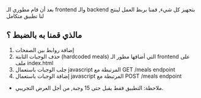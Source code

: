 بعد أن قام مطوري الـ frontend والـ backend بتجهيز كل شيء, قمنا بربط العمل لينتج لنا تطبيق متكامل

## مالذي قمنا به بالضبط ؟

1. إضافة روابط بين الصفحات
2. حذف الوجبات الثابتة (hardcoded meals) التي أضافها مطور الـ frontend على ملف index.html
3. جلب الوجبات باستعمال javascript المرتبطة مع GET /meals endpoint
4. إضافة الوجبات باستعمال javascript المرتبطة مع POST /meals endpoint

* ملاحظة: التطبيق فقط يقبل حتى 15 وجبة, من أجل العرض التجريبي.